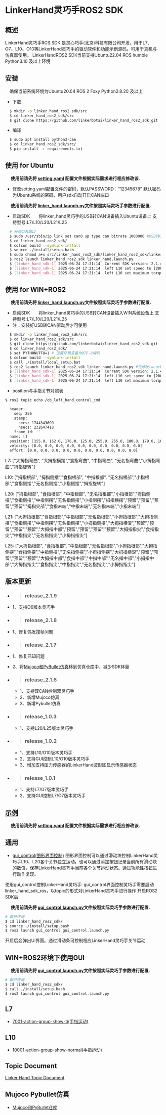 # LinkerHand灵巧手ROS2 SDK

## 概述
LinkerHand灵巧手ROS SDK 是灵心巧手(北京)科技有限公司开发，用于L7、O7、L10、O10等LinkerHand灵巧手的驱动软件和功能示例源码。可用于真机与仿真器使用。
LinkerHandROS2 SDK当前支持Ubuntu22.04 ROS humble Python3.10 及以上环境

## 安装
&ensp;&ensp;确保当前系统环境为Ubuntu20.04 ROS 2 Foxy Python3.8.20 及以上
- 下载

```bash
  $ mkdir -p linker_hand_ros2_sdk/src
  $ cd linker_hand_ros2_sdk/src
  $ git clone https://github.com/linkerbotai/linker_hand_ros2_sdk.git
```

- 编译

```bash
  $ sudo apt install python3-can
  $ cd linker_hand_ros2_sdk/src/
  $ pip install -r requirements.txt
```

## 使用 for Ubuntu
&ensp;&ensp; __使用前请先将 [setting.yaml](https://github.com/linkerbotai/linker_hand_ros2_sdk/blob/main/linker_hand_ros2_sdk/linker_hand_ros2_sdk/LinkerHand/config/setting.yaml) 配置文件根据实际需求进行相应修改该.__
- 修改setting.yaml配置文件的密码，默认PASSWORD："12345678" 
默认密码为Ubuntu系统的密码，用户sdk自动开启CAN端口

&ensp;&ensp; __使用前请先将 [linker_hand.launch.py](https://github.com/linkerbotai/linker_hand_ros2_sdk/blob/main/linker_hand_ros2_sdk/launch/linker_hand.launch.py)文件按照实际灵巧手参数进行配置.__

- 启动SDK&ensp;&ensp;&ensp;&ensp;将linker_hand灵巧手的USB转CAN设备插入Ubuntu设备上  支持型号:L7/L10/L20/L21/L25
```bash
  # 开启CAN端口
  $ sudo /usr/sbin/ip link set can0 up type can bitrate 1000000 #USB转CAN设备蓝色灯常亮状态
  $ cd linker_hand_ros2_sdk/
  $ colcon build --symlink-install
  $ source ./install/setup.bash
  $ sudo chmod a+x src/linker_hand_ros2_sdk/linker_hand_ros2_sdk/linker_hand_ros2_sdk/linker_hand.py
  $ ros2 launch linker_hand_ros2_sdk linker_hand.launch.py
  $ [linker_hand_sdk-1] 2025-06-24 17:21:14  Current SDK version: 2.1.4
  $ [linker_hand_sdk-1] 2025-06-24 17:21:14  left L10 set speed to [200, 250, 250, 250, 250, 250, 250, 250, 250, 250]
  $ [linker_hand_sdk-1] 2025-06-24 17:21:14  left L10 set maximum torque to [200, 200, 200, 200, 200]
```

## 使用 for WIN+ROS2

&ensp;&ensp; __使用前请先将 [linker_hand.launch.py](https://github.com/linkerbotai/linker_hand_ros2_sdk/blob/main/linker_hand_ros2_sdk/launch/linker_hand.launch.py)文件按照实际灵巧手参数进行配置.__

- 启动SDK&ensp;&ensp;&ensp;&ensp;将linker_hand灵巧手的USB转CAN设备插入WIN系统设备上  支持型号:L7/L10/L20/L21/L25
- 注：安装好USB转CAN驱动后才可使用
```bash
  $ mkdir -p linker_hand_ros2_sdk/src
  $ cd linker_hand_ros2_sdk/src
  $ git clone https://github.com/linkerbotai/linker_hand_ros2_sdk.git
  $ cd linker_hand_ros2_sdk/
  $ set PYTHONUTF8=1 # 设置环境变量为UTF-8编码
  $ colcon build --symlink-install
  $ call ./install/local_setup.bat
  $ ros2 launch linker_hand_ros2_sdk linker_hand.launch.py #先修改launch配置文件的CAN端口名称
  $ [linker_hand_sdk-1] 2025-06-24 17:21:14  Current SDK version: 2.1.4
  $ [linker_hand_sdk-1] 2025-06-24 17:21:14  left L10 set speed to [200, 250, 250, 250, 250, 250, 250, 250, 250, 250]
  $ [linker_hand_sdk-1] 2025-06-24 17:21:14  left L10 set maximum torque to [200, 200, 200, 200, 200]
```

- position与手指关节对照表
```bash
$ ros2 topic echo /cb_left_hand_control_cmd
```
```bash
  header: 
    seq: 256
    stamp: 
      secs: 1744343699
      nsecs: 232647418
    frame_id: ''
  name: []
  position: [155.0, 162.0, 176.0, 125.0, 255.0, 255.0, 180.0, 179.0, 181.0, 68.0]
  velocity: [0.0, 0.0, 0.0, 0.0, 0.0, 0.0, 0.0, 0.0, 0.0, 0.0]
  effort: [0.0, 0.0, 0.0, 0.0, 0.0, 0.0, 0.0, 0.0, 0.0, 0.0]
```
  L7:  ["大拇指弯曲", "大拇指横摆","食指弯曲", "中指弯曲", "无名指弯曲","小拇指弯曲","拇指旋转"]

  L10: ["拇指根部", "拇指侧摆","食指根部", "中指根部", "无名指根部","小指根部","食指侧摆","无名指侧摆","小指侧摆","拇指旋转"]

  L20: ["拇指根部", "食指根部", "中指根部", "无名指根部","小指根部","拇指侧摆","食指侧摆","中指侧摆","无名指侧摆","小指侧摆","拇指横摆","预留","预留","预留","预留","拇指尖部","食指末端","中指末端","无名指末端","小指末端"]

  L21: ["大拇指根部","食指根部","中指根部","无名指根部","小拇指根部","大拇指侧摆","食指侧摆","中指侧摆","无名指侧摆","小拇指侧摆","大拇指横滚","预留","预留","预留","预留","大拇指中部","预留","预留","预留","预留","大拇指指尖","食指指尖","中指指尖","无名指指尖","小拇指指尖"]

  L25: ["大拇指根部", "食指根部", "中指根部","无名指根部","小拇指根部","大拇指侧摆","食指侧摆","中指侧摆","无名指侧摆","小拇指侧摆","大拇指横滚","预留","预留","预留","预留","大拇指中部","食指中部","中指中部","无名指中部","小拇指中部","大拇指指尖","食指指尖","中指指尖","无名指指尖","小拇指指尖"]

## 版本更新

- > ### release_2.1.9
 - 1、支持O6版本灵巧手

- > ### release_2.1.8
 - 1、修复偶发撞帧问题

- > ### release_2.1.7
 - 1、修复已知问题
 - 2、将[Mujoco和PyBullet仿真](https://github.com/linkerbotai/linker_hand_sim)移到仿真仓库中，减少SDK体量

- > ### release_2.1.6
  - 1、支持双CAN控制双灵巧手
  - 2、新增Mujoco仿真
  - 3、新增Pybullet仿真

- > ### release_1.0.3
  - 1、支持L20/L25版本灵巧手

- > ### release_1.0.2
  - 1、支持L10/O10版本灵巧手
  - 2、支持GUI控制L10/O10版本灵巧手
  - 3、增加支持压力传感器的LinkerHand波形图显示传感器状态
- > ### release_1.0.1
  - 1、支持L7/O7版本灵巧手
  - 2、支持GUI控制L7/O7版本灵巧手


## [示例](examples/)

&ensp;&ensp; __使用前请先将 [setting.yaml](https://github.com/linkerbotai/linker_hand_ros2_sdk/blob/main/linker_hand_ros2_sdk/linker_hand_ros2_sdk/LinkerHand/config/setting.yaml) 配置文件根据实际需求进行相应修改该.__


## 通用
- [gui_control(图形界面控制)](图形界面控制)
图形界面控制可以通过滑动块控制LinkerHand灵巧手L10、L20各个关节独立运动。也可以通过添加按钮记录当前所有滑动块的数值，保存LinkerHand灵巧手当前各个关节运动状态。通过功能性按钮进行动作复现。    

使用gui_control控制LinkerHand灵巧手:
gui_control界面控制灵巧手需要启动linker_hand_sdk_ros，以topic的形式对LinkerHand灵巧手进行操作
开启ROS2 SDK后

&ensp;&ensp; __使用前请先将 [gui_control.launch.py](https://github.com/linkerbotai/linker_hand_ros2_sdk/blob/main/gui_control/launch/gui_control.launch.py)文件按照实际灵巧手参数进行配置.__
```bash
# 新开终端
$ cd linker_hand_ros2_sdk/
$ source ./install/setup.bash
$ ros2 launch gui_control gui_control.launch.py
```
开启后会弹出UI界面。通过滑动条可控制相应LinkerHand灵巧手关节运动

## WIN+ROS2环境下使用GUI
&ensp;&ensp; __使用前请先将 [gui_control.launch.py](https://github.com/linkerbotai/linker_hand_ros2_sdk/blob/main/gui_control/launch/gui_control.launch.py)文件按照实际灵巧手参数进行配置.__
```bash
# 新开终端
$ cd linker_hand_ros2_sdk/
$ call ./install/setup.bash
$ ros2 launch gui_control gui_control.launch.py
```

## L7
- [7001-action-group-show-ti(手指运动)](https://github.com/linkerbotai/linker_hand_ros2_sdk/blob/main/examples/L7/gesture/action-group-show-ti.py)

## L10
- [10001-action-group-show-normal(手指运动)](https://github.com/linkerbotai/linker_hand_ros2_sdk/blob/main/examples/L10/gesture/action-group-show-normal.py)


## Topic Document
[Linker Hand Topic Document](doc/Topic-Reference.md)

## Mujoco Pybullet仿真
 - [Mujoco和PyBullet仓库](https://github.com/linkerbotai/linker_hand_sim)



